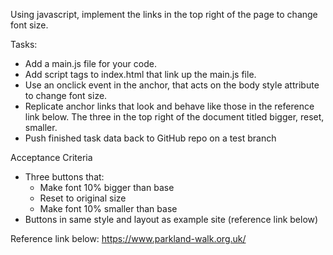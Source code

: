 Using javascript, implement the links in the top right of the page to change font size.

Tasks:

- Add a main.js file for your code.
- Add script tags to index.html that link up the main.js file.
- Use an onclick event in the anchor, that acts on the body style attribute to change font size.
- Replicate anchor links that look and behave like those in the reference link below. The three in the top right of the document titled bigger, reset, smaller.
- Push finished task data back to GitHub repo on a test branch

Acceptance Criteria

- Three buttons that:
  - Make font 10% bigger than base
  - Reset to original size
  - Make font 10% smaller than base
- Buttons in same style and layout as example site (reference link below)

Reference link below:
https://www.parkland-walk.org.uk/
